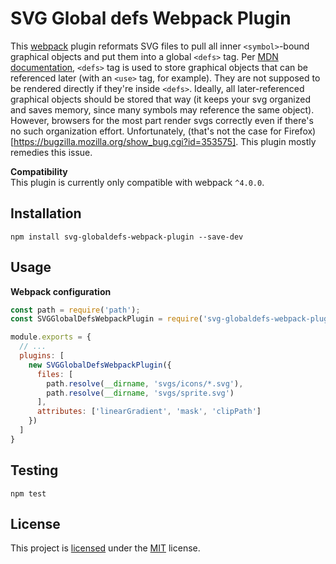 # SVG Global defs Webpack Plugin

This [webpack](https://webpack.github.io/) plugin reformats SVG files to pull all inner `<symbol>`-bound graphical objects and put them into a global `<defs>` tag. Per [MDN documentation](https://developer.mozilla.org/en-US/docs/Web/SVG/Element/defs), `<defs>` tag is used to store graphical objects that can be referenced later (with an `<use>` tag, for example). They are not supposed to be rendered directly if they're inside `<defs>`. Ideally, all later-referenced graphical objects should be stored that way (it keeps your svg organized and saves memory, since many symbols may reference the same object). However, browsers for the most part render svgs correctly even if there's no such organization effort. Unfortunately, (that's not the case for Firefox)[https://bugzilla.mozilla.org/show_bug.cgi?id=353575]. This plugin mostly remedies this issue.

**Compatibility**  
This plugin is currently only compatible with webpack `^4.0.0`.

## Installation
```shell
npm install svg-globaldefs-webpack-plugin --save-dev
```

## Usage
**Webpack configuration**  
```js
const path = require('path');
const SVGGlobalDefsWebpackPlugin = require('svg-globaldefs-webpack-plugin');

module.exports = {
  // ...
  plugins: [
    new SVGGlobalDefsWebpackPlugin({
      files: [ 
        path.resolve(__dirname, 'svgs/icons/*.svg'), 
        path.resolve(__dirname, 'svgs/sprite.svg')
      ],
      attributes: ['linearGradient', 'mask', 'clipPath']
    })
  ]
}
```

## Testing
```shell
npm test
```

## License
This project is [licensed](LICENSE.md) under the [MIT](https://opensource.org/licenses/MIT) license.